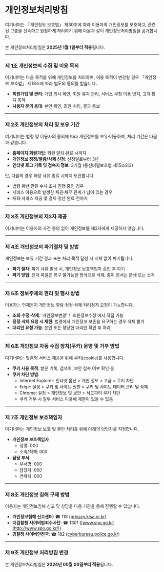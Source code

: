 # **개인정보처리방침**

여기너머는 「개인정보 보호법」 제30조에 따라 이용자의 개인정보를 보호하고, 관련된 고충을 신속하고 원활하게 처리하기 위해 다음과 같이 개인정보처리방침을 공개합니다.

본 개인정보처리방침은 **2025년 1월 1일부터 적용**됩니다.

---

### **제 1조 개인정보의 수집 및 이용 목적**

여기너머는 다음 목적을 위해 개인정보를 처리하며, 이용 목적이 변경될 경우 「개인정보 보호법」 제18조에 따라 별도의 동의를 받습니다.

- **회원가입 및 관리**: 가입 의사 확인, 회원 유지 관리, 서비스 부정 이용 방지, 고지·통지 목적
- **사용자 문의 응대**: 본인 확인, 민원 처리, 결과 통보

---

### **제 2조 개인정보의 처리 및 보유 기간**

여기너머는 법령 및 이용자의 동의에 따라 개인정보를 보유·이용하며, 처리 기간은 다음과 같습니다.

- **홈페이지 회원가입**: 회원 탈퇴 완료 시까지
- **개인정보 정정/열람/삭제 신청**: 신청일로부터 3년
- **인터넷 로그 기록 및 접속지 정보**: 3개월 (통신비밀보호법 제15조의2)

단, 다음의 경우 해당 사유 종료 시까지 보관합니다.

- 법령 위반 관련 수사·조사 진행 중인 경우
- 서비스 이용으로 발생한 채권·채무 관계가 남아 있는 경우
- 재화·서비스 제공 및 결제·정산 완료 전까지

---

### **제 3조 개인정보의 제3자 제공**

여기너머는 이용자의 사전 동의 없이 개인정보를 제3자에게 제공하지 않습니다.

---

### **제 4조 개인정보의 파기절차 및 방법**

개인정보는 보유 기간 경과 또는 처리 목적 달성 시 지체 없이 파기됩니다.

- **파기 절차**: 파기 사유 발생 시, 개인정보 보호책임자 승인 후 파기
- **파기 방법**: 전자 파일은 복구 불가능한 방식으로 삭제, 종이 문서는 분쇄 또는 소각

---

### **제 5조 정보주체의 권리 및 행사 방법**

이용자는 언제든지 개인정보 열람·정정·삭제·처리정지 요청이 가능합니다.

- **조회·수정·삭제**: '개인정보변경' / '회원정보수정'에서 직접 가능
- **정정·삭제 요청 시 제한**: 법령에서 개인정보 보존을 요구하는 경우 삭제 불가
- **대리인 요청 가능**: 본인 또는 정당한 대리인 확인 후 처리

---

### **제 6조 개인정보 자동 수집 장치(쿠키) 운영 및 거부 방법**

여기너머는 맞춤형 서비스 제공을 위해 쿠키(cookie)를 사용합니다.

- **쿠키 사용 목적**: 방문 기록, 검색어, 보안 접속 여부 확인 등
- **쿠키 차단 방법**:
    - Internet Explorer: 인터넷 옵션 > 개인 정보 > 고급 > 쿠키 차단
    - Edge: 설정 > 쿠키 및 사이트 권한 > 쿠키 및 사이트 데이터 관리 및 삭제
    - Chrome: 설정 > 개인정보 및 보안 > 서드파티 쿠키 차단
    - 쿠키 거부 시 일부 서비스 이용에 제한이 있을 수 있음

---

### **제 7조 개인정보 보호책임자**

여기너머는 개인정보 보호 및 불만 처리를 위해 아래의 담당자를 지정합니다.

- **개인정보 보호책임자**
    - 성명: 000
    - 소속/직책: 000
- **담당 부서**
    - 부서명: 000
    - 담당자: 000
    - 연락처: 000

---

### **제 8조 개인정보 침해 구제 방법**

이용자는 개인정보침해 신고 및 상담을 다음 기관을 통해 진행할 수 있습니다.

- **개인정보침해 신고센터**: ☎ 118 ([privacy.kisa.or.kr](privacy.kisa.or.kr))
- **대검찰청 사이버범죄수사단**: ☎ 1301 ([www.spo.go.kr](http://www.spo.go.kr/))
- **경찰청 사이버안전국**: ☎ 182 ([cyberbureau.police.go.kr](cyberbureau.police.go.kr  ))

---

### **제 9조 개인정보 처리방침 변경**

본 개인정보처리방침은 **2024년 00월 00일부터 적용**됩니다.
